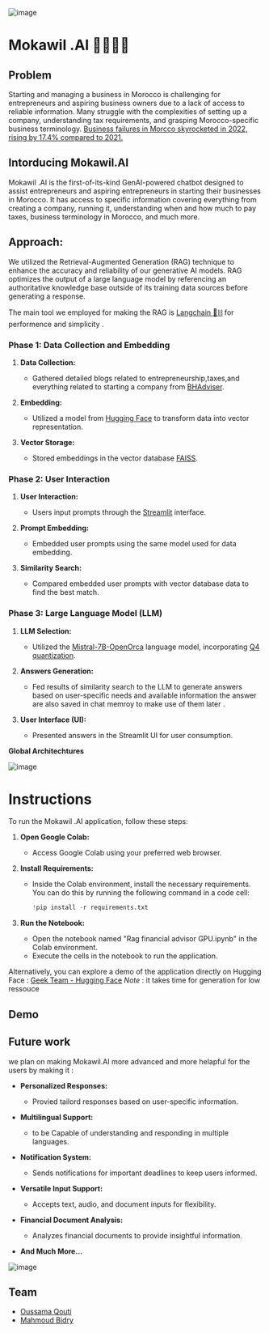 ![image](https://github.com/QoutiOussama13/VentureBuddy/assets/81428754/6830aec7-5624-4d15-a3df-f0c2c39bf9f0)
# Mokawil .AI 🤖💼🇲🇦



## Problem
Starting and managing a business in Morocco is challenging for entrepreneurs and aspiring business owners due to a lack of access to reliable information. Many struggle with the complexities of setting up a company, understanding tax requirements, and grasping Morocco-specific business terminology.
[Business failures in Morcco skyrocketed in 2022, rising by 17.4% compared to 2021.](https://www.moroccoworldnews.com/2023/01/353639/more-than-12-000-moroccan-businesses-failed-in-2022)

## Intorducing Mokawil.AI

Mokawil .AI is the first-of-its-kind GenAI-powered chatbot designed to assist entrepreneurs and aspiring entrepreneurs in starting their businesses in Morocco. It has access to specific information covering everything from creating a company, running it, understanding when and how much to pay taxes, business terminology in Morocco, and much more.


## Approach:

We utilized the Retrieval-Augmented Generation (RAG) technique to enhance the accuracy and reliability of our generative AI models. RAG optimizes the output of a large language model by referencing an authoritative knowledge base outside of its training data sources before generating a response.

The main tool we employed for making the RAG is [Langchain 🦜️⛓️](https://python.langchain.com/docs/get_started/introduction) for performence and simplicity .

### Phase 1: Data Collection and Embedding
1. **Data Collection:**
   - Gathered detailed blogs related to entrepreneurship,taxes,and everything related to starting a company from  [BHAdviser](https://bhadviser.org/blog/).

2. **Embedding:**
   - Utilized a model from [Hugging Face](https://huggingface.co/sentence-transformers/all-MiniLM-L12-v2) to transform data into vector representation.

3. **Vector Storage:**
   - Stored embeddings in the vector database [FAISS](https://ai.meta.com/tools/faiss/).

### Phase 2: User Interaction
1. **User Interaction:**
   - Users input prompts through the [Streamlit](https://streamlit.io/) interface.

2. **Prompt Embedding:**
   - Embedded user prompts using the same model used for data embedding.

3. **Similarity Search:**
   - Compared embedded user prompts with vector database data to find the best match.

### Phase 3: Large Language Model (LLM)
1. **LLM Selection:**
   - Utilized the [Mistral-7B-OpenOrca](https://huggingface.co/Open-Orca/Mistral-7B-OpenOrca) language model, incorporating [Q4 quantization](https://huggingface.co/TheBloke/Mistral-7B-OpenOrca-GGUF).

2. **Answers Generation:**
   - Fed results of similarity search to the LLM to generate answers based on user-specific needs and available information the answer are also saved in chat memroy to make use of them later .

3. **User Interface (UI):**
   - Presented answers in the Streamlit UI for user consumption.

**Global Architechtures**

![image](https://github.com/QoutiOussama13/VentureBuddy/assets/81428754/38516fea-5575-4791-af32-c1546035e96d)

# Instructions

To run the Mokawil .AI application, follow these steps:

1. **Open Google Colab:**
   - Access Google Colab using your preferred web browser.

2. **Install Requirements:**
   - Inside the Colab environment, install the necessary requirements. You can do this by running the following command in a code cell:
     ```python
     !pip install -r requirements.txt
     ```

3. **Run the Notebook:**
   - Open the notebook named "Rag financial advisor GPU.ipynb" in the Colab environment.
   - Execute the cells in the notebook to run the application.

Alternatively, you can explore a demo of the application directly on Hugging Face :
[Geek Team - Hugging Face](https://huggingface.co/spaces/MahmoudRox/Geek_team) 
*Note* : it takes time for generation for low ressouce

## Demo

## Future work
we plan on making Mokawil.AI more advanced and more helapful for the users by making it :

- **Personalized Responses:**
  - Provied tailord responses based on user-specific information.

- **Multilingual Support:**
  - to be Capable of understanding and responding in multiple languages.

- **Notification System:**
  - Sends notifications for important deadlines to keep users informed.

- **Versatile Input Support:**
  - Accepts text, audio, and document inputs for flexibility.

- **Financial Document Analysis:**
  - Analyzes financial documents to provide insightful information.

- **And Much More...**

![image](https://github.com/QoutiOussama13/VentureBuddy/assets/81428754/7cc69454-689a-47ef-9e24-2244bf819eca)


## Team 

- [Oussama Qouti](https://www.linkedin.com/in/oussama-qouti-105bb820a/)
- [Mahmoud Bidry](https://www.linkedin.com/in/mahmoudbidry/)

